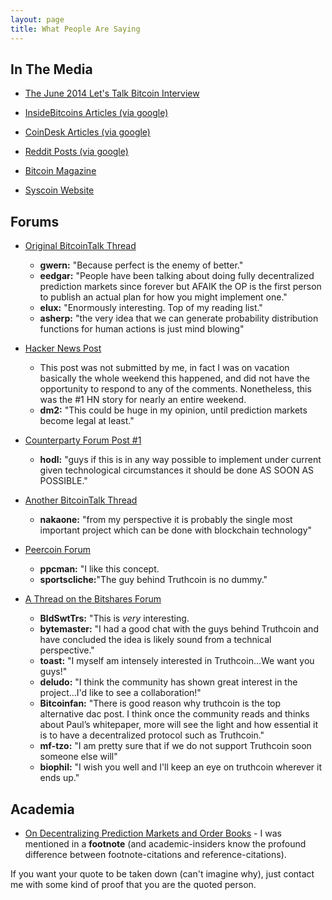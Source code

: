 ```yaml
---
layout: page
title: What People Are Saying
---
```



In The Media
--------------

- [The June 2014 Let's Talk Bitcoin Interview](http://letstalkbitcoin.com/blog/post/lets-talk-bitcoin-episode-117-the-truth-matrix)

- [InsideBitcoins Articles (via google)](https://www.google.com/search?q=site:insidebitcoins.com+truthcoinn)

- [CoinDesk Articles (via google)](https://www.google.com/search?q=site%3Areddit.com+truthcoin#q=site:coindesk.com+truthcoin)

- [Reddit Posts (via google)](https://www.google.com/search?q=site%3Areddit.com+truthcoin)

- [Bitcoin Magazine](http://bitcoinmagazine.com/16748/truth-behind-truthcoin/)

- [Syscoin Website](http://syscoin.org/bitcoin-2-0-the-knowledge-economy-and-the-future-of-syscoin/)


Forums
----------


- [Original BitcoinTalk Thread](https://bitcointalk.org/index.php?topic=475054.60)
	- **gwern:** "Because perfect is the enemy of better."
	- **eedgar:** "People have been talking about doing fully decentralized prediction markets since forever but AFAIK the OP is the first person to publish an actual plan for how you might implement one."
	- **elux:** "Enormously interesting. Top of my reading list."
	- **asherp:** "the very idea that we can generate probability distribution functions for human actions is just mind blowing"

- [Hacker News Post](https://news.ycombinator.com/item?id=7691289)
	- This post was not submitted by me, in fact I was on vacation basically the whole weekend this happened, and did not have the opportunity to respond to any of the comments. Nonetheless, this was the #1 HN story for nearly an entire weekend.
	- **dm2:** "This could be huge in my opinion, until prediction markets become legal at least."

- [Counterparty Forum Post #1](https://forums.counterparty.io/discussion/comment/1940/#Comment_1940)
	- **hodl:** "guys if this is in any way possible to implement under current given technological circumstances it should be done AS SOON AS POSSIBLE."


	 
- [Another BitcoinTalk Thread](https://bitcointalk.org/index.php?topic=627904.msg6995428#msg6995428)
	- **nakaone:** "from my perspective it is probably the single most important project which can be done with blockchain technology"


- [Peercoin Forum](http://www.peercointalk.org/index.php?topic=2760.0)
	- **ppcman:** "I like this concept.
	- **sportscliche:**"The guy behind Truthcoin is no dummy."

	 
- [A Thread on the Bitshares Forum](https://bitsharestalk.org/index.php?topic=3916.0)
	- **BldSwtTrs:** "This is *very* interesting.
	- **bytemaster:** "I had a good chat with the guys behind Truthcoin and have concluded the idea is likely sound from a technical perspective."
	- **toast:** "I myself am intensely interested in Truthcoin...We want you guys!"
	- **deludo:** "I think the community has shown great interest in the project...I'd like to see a collaboration!"
	- **Bitcoinfan:** "There is good reason why truthcoin is the top alternative dac post. I think once the community reads and thinks about Paul’s whitepaper, more will see the light and how essential it is to have a decentralized protocol such as Truthcoin."
	- **mf-tzo:** "I am pretty sure that if we do not support Truthcoin soon someone else will"
	- **biophil:** "I wish you well and I'll keep an eye on truthcoin wherever it ends up."


Academia
-------------------
 - [On Decentralizing Prediction Markets and Order Books](http://users.encs.concordia.ca/~clark/papers/2014_weis.pdf) - I was mentioned in a **footnote** (and academic-insiders know the profound difference between footnote-citations and reference-citations).


If you want your quote to be taken down (can't imagine why), just contact me with some kind of proof that you are the quoted person.
